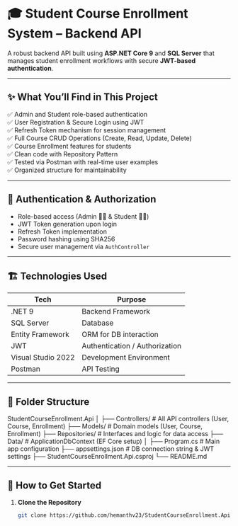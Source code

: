 ﻿# 🎓 Student Course Enrollment System – Backend API

A robust backend API built using **ASP.NET Core 9** and **SQL Server** that manages student enrollment workflows with secure **JWT-based authentication**.

---

## ✨ What You’ll Find in This Project

✅ Admin and Student role-based authentication  
✅ User Registration & Secure Login using JWT  
✅ Refresh Token mechanism for session management  
✅ Full Course CRUD Operations (Create, Read, Update, Delete)  
✅ Course Enrollment features for students  
✅ Clean code with Repository Pattern  
✅ Tested via Postman with real-time user examples  
✅ Organized structure for maintainability

---

## 🔐 Authentication & Authorization

- Role-based access (Admin 👨‍🏫 & Student 👨‍🎓)
- JWT Token generation upon login
- Refresh Token implementation
- Password hashing using SHA256
- Secure user management via `AuthController`

---

## 🏗️ Technologies Used

| Tech             | Purpose                               |
|------------------|---------------------------------------|
| .NET 9           | Backend Framework                     |
| SQL Server       | Database                              |
| Entity Framework | ORM for DB interaction                |
| JWT              | Authentication / Authorization        |
| Visual Studio 2022 | Development Environment             |
| Postman          | API Testing                           |

---

## 📂 Folder Structure

StudentCourseEnrollment.Api
│
├── Controllers/             # All API controllers (User, Course, Enrollment)
├── Models/                  # Domain models (User, Course, Enrollment)
├── Repositories/            # Interfaces and logic for data access
├── Data/                    # ApplicationDbContext (EF Core setup)
│
├── Program.cs               # Main app configuration
├── appsettings.json         # DB connection string & JWT settings
├── StudentCourseEnrollment.Api.csproj
└── README.md



---

## 🚀 How to Get Started

1. **Clone the Repository**

   ```bash
   git clone https://github.com/hemanthv23/StudentCourseEnrollment.Api.git
